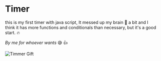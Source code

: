 # Timer

this is my first timer with java script, It messed up my brain 🤕  a bit and I think it has more functions and conditionals than necessary, but it's a good start. :fire:

_By me for whoever wants_ :sweat_smile: :+1:

![Timmer Gift](video/Timer.gif "This is a gift of the Timmer")
